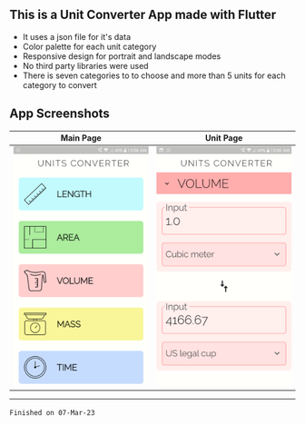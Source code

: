 ## This is a **Unit Converter** App made with Flutter

- It uses a json file for it's data
- Color palette for each unit category
- Responsive design for portrait and landscape modes
- No third party libraries were used
- There is seven categories to to choose and more than 5 units for each category to convert

## App Screenshots

| Main Page | Unit Page |
| :-------: | :-------: |
| <img src="assets/show/screenshot_main_screen.png" alt="Main Screen"/> | <img src="assets/show/screenshot_unit_screen.png" alt="Unit Screen"/> |
---

`Finished on 07-Mar-23`